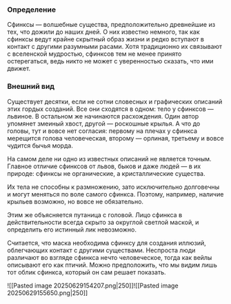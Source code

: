 ### Определение
Сфинксы — волшебные существа, предположительно древнейшие из тех, что дожили до наших дней. О них известно немного, так как сфинксы ведут крайне скрытный образ жизни и редко вступают в контакт с другими разумными расами. Хотя традиционно их связывают с вселенской мудростью, сфинксов тем не менее принято остерегаться, ведь никто не может с уверенностью сказать, что ими движет.

### Внешний вид
Существует десятки, если не сотни словесных и графических описаний этих гордых созданий. Все они сходятся в одном: тело у сфинксов — львиное. В остальном же начинаются расхождения. Один автор упомянет змеиный хвост, другой — роскошные крылья. А что до головы, тут и вовсе нет согласия: первому на плечах у сфинкса мерещится голова человеческая, второму — орлиная, третьему и вовсе чудится бычья морда.

На самом деле ни одно из известных описаний не является точным. Главное отличие сфинксов от львов, быков и даже людей — в их природе: сфинксы не органические, а кристаллические существа.

Их тела не способны к размножению, зато исключительно долговечны и могут меняться по воле самого сфинкса. Поэтому, например, наличие крыльев возможно, но вовсе не обязательно.

Этим же объясняется путаница с головой. Лицо сфинкса в действительности всегда скрыто за округлой светлой маской, и определить его истинный лик невозможно.

Считается, что маска необходима сфинксу для создания иллюзий, облегчающих контакт с другими существами. Неспроста люди различают во взгляде сфинкса нечто человеческое, тогда как вейлы описывают его как птичий. Можно предположить, что мы видим лишь тот облик сфинкса, который он сам решает показать.

![[Pasted image 20250629154207.png|250]]![[Pasted image 20250629155650.png|250]]